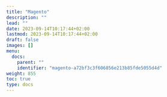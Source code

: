```yaml
---
title: "Magento"
description: ""
lead: ""
date: 2023-09-14T10:17:44+02:00
lastmod: 2023-09-14T10:17:44+02:00
draft: false
images: []
menu:
  docs:
    parent: ""
    identifier: "magento-a72bf3c3f606856e213b85fde5055d4d"
weight: 855
toc: true
type: docs
---
```

